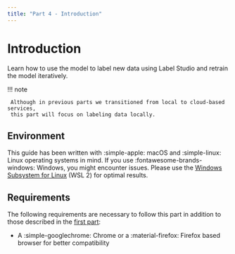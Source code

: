 ```yaml
---
title: "Part 4 - Introduction"
---
```


# Introduction

Learn how to use the model to label new data using Label Studio and retrain the
model iteratively.

!!! note

     Although in previous parts we transitioned from local to cloud-based services,
     this part will focus on labeling data locally.

## Environment

This guide has been written with :simple-apple: macOS and :simple-linux: Linux
operating systems in mind. If you use :fontawesome-brands-windows: Windows, you
might encounter issues. Please use the
[Windows Subsystem for Linux](https://learn.microsoft.com/en-us/windows/wsl/)
(WSL 2) for optimal results.

## Requirements

The following requirements are necessary to follow this part in addition to
those described in the
[first part](../part-1-local-training-and-model-evaluation/introduction.md#requirements):

- A :simple-googlechrome: Chrome or a :material-firefox: Firefox based browser
  for better compatibility
